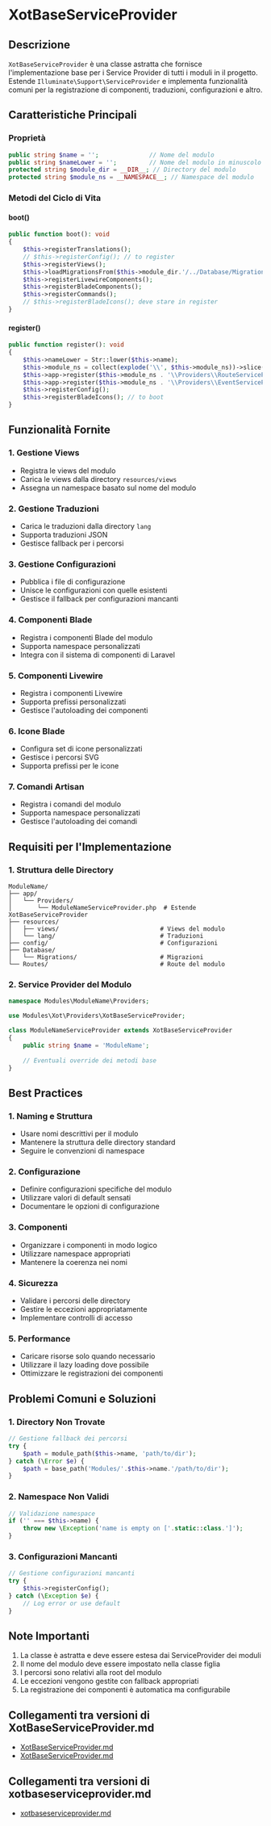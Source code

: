 # XotBaseServiceProvider

## Descrizione
`XotBaseServiceProvider` è una classe astratta che fornisce l'implementazione base per i Service Provider di tutti i moduli in il progetto. Estende `Illuminate\Support\ServiceProvider` e implementa funzionalità comuni per la registrazione di componenti, traduzioni, configurazioni e altro.

## Caratteristiche Principali

### Proprietà
```php
public string $name = '';              // Nome del modulo
public string $nameLower = '';         // Nome del modulo in minuscolo
protected string $module_dir = __DIR__; // Directory del modulo
protected string $module_ns = __NAMESPACE__; // Namespace del modulo
```

### Metodi del Ciclo di Vita

#### boot()
```php
public function boot(): void
{
    $this->registerTranslations();
    // $this->registerConfig(); // to register
    $this->registerViews();
    $this->loadMigrationsFrom($this->module_dir.'/../Database/Migrations');
    $this->registerLivewireComponents();
    $this->registerBladeComponents();
    $this->registerCommands();
    // $this->registerBladeIcons(); deve stare in register
}
```

#### register()
```php
public function register(): void
{
    $this->nameLower = Str::lower($this->name);
    $this->module_ns = collect(explode('\\', $this->module_ns))->slice(0, -1)->implode('\\');
    $this->app->register($this->module_ns . '\\Providers\\RouteServiceProvider');
    $this->app->register($this->module_ns . '\\Providers\\EventServiceProvider');
    $this->registerConfig();
    $this->registerBladeIcons(); // to boot
}
```

## Funzionalità Fornite

### 1. Gestione Views
- Registra le views del modulo
- Carica le views dalla directory `resources/views`
- Assegna un namespace basato sul nome del modulo

### 2. Gestione Traduzioni
- Carica le traduzioni dalla directory `lang`
- Supporta traduzioni JSON
- Gestisce fallback per i percorsi

### 3. Gestione Configurazioni
- Pubblica i file di configurazione
- Unisce le configurazioni con quelle esistenti
- Gestisce il fallback per configurazioni mancanti

### 4. Componenti Blade
- Registra i componenti Blade del modulo
- Supporta namespace personalizzati
- Integra con il sistema di componenti di Laravel

### 5. Componenti Livewire
- Registra i componenti Livewire
- Supporta prefissi personalizzati
- Gestisce l'autoloading dei componenti

### 6. Icone Blade
- Configura set di icone personalizzati
- Gestisce i percorsi SVG
- Supporta prefissi per le icone

### 7. Comandi Artisan
- Registra i comandi del modulo
- Supporta namespace personalizzati
- Gestisce l'autoloading dei comandi

## Requisiti per l'Implementazione

### 1. Struttura delle Directory
```
ModuleName/
├── app/
│   └── Providers/
│       └── ModuleNameServiceProvider.php  # Estende XotBaseServiceProvider
├── resources/
│   ├── views/                            # Views del modulo
│   └── lang/                             # Traduzioni
├── config/                               # Configurazioni
├── Database/
│   └── Migrations/                       # Migrazioni
└── Routes/                               # Route del modulo
```

### 2. Service Provider del Modulo
```php
namespace Modules\ModuleName\Providers;

use Modules\Xot\Providers\XotBaseServiceProvider;

class ModuleNameServiceProvider extends XotBaseServiceProvider
{
    public string $name = 'ModuleName';
    
    // Eventuali override dei metodi base
}
```

## Best Practices

### 1. Naming e Struttura
- Usare nomi descrittivi per il modulo
- Mantenere la struttura delle directory standard
- Seguire le convenzioni di namespace

### 2. Configurazione
- Definire configurazioni specifiche del modulo
- Utilizzare valori di default sensati
- Documentare le opzioni di configurazione

### 3. Componenti
- Organizzare i componenti in modo logico
- Utilizzare namespace appropriati
- Mantenere la coerenza nei nomi

### 4. Sicurezza
- Validare i percorsi delle directory
- Gestire le eccezioni appropriatamente
- Implementare controlli di accesso

### 5. Performance
- Caricare risorse solo quando necessario
- Utilizzare il lazy loading dove possibile
- Ottimizzare le registrazioni dei componenti

## Problemi Comuni e Soluzioni

### 1. Directory Non Trovate
```php
// Gestione fallback dei percorsi
try {
    $path = module_path($this->name, 'path/to/dir');
} catch (\Error $e) {
    $path = base_path('Modules/'.$this->name.'/path/to/dir');
}
```

### 2. Namespace Non Validi
```php
// Validazione namespace
if ('' === $this->name) {
    throw new \Exception('name is empty on ['.static::class.']');
}
```

### 3. Configurazioni Mancanti
```php
// Gestione configurazioni mancanti
try {
    $this->registerConfig();
} catch (\Exception $e) {
    // Log error or use default
}
```

## Note Importanti
1. La classe è astratta e deve essere estesa dai ServiceProvider dei moduli
2. Il nome del modulo deve essere impostato nella classe figlia
3. I percorsi sono relativi alla root del modulo
4. Le eccezioni vengono gestite con fallback appropriati
5. La registrazione dei componenti è automatica ma configurabile 
## Collegamenti tra versioni di XotBaseServiceProvider.md
* [XotBaseServiceProvider.md](docs/moduli/xot/XotBaseServiceProvider.md)
* [XotBaseServiceProvider.md](../../../Xot/docs/providers/XotBaseServiceProvider.md)


## Collegamenti tra versioni di xotbaseserviceprovider.md
* [xotbaseserviceprovider.md](../../../Notify/docs/providers/xotbaseserviceprovider.md)

